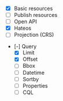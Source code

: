 - [x] Basic resources
- [ ] Publish resources
- [ ] Open API
- [x] Hateos
- [ ] Projection (CRS)
- [-] Query
  - [x] Limit
  - [x] Offset
  - [ ] Bbox
  - [ ] Datetime
  - [ ] Sortby
  - [ ] Properties
  - [ ] CQL
